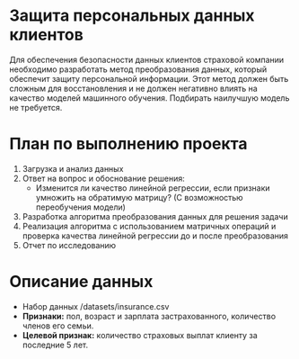 # Защита персональных данных клиентов
Для обеспечения безопасности данных клиентов страховой компании необходимо разработать метод преобразования данных, который обеспечит защиту персональной информации. Этот метод должен быть сложным для восстановления и не должен негативно влиять на качество моделей машинного обучения. Подбирать наилучшую модель не требуется.

# План по выполнению проекта

1. Загрузка и анализ данных
2. Ответ на вопрос и обоснование решения:
   - Изменится ли качество линейной регрессии, если признаки умножить на обратимую матрицу? (С возможностью переобучения модели)
3. Разработка алгоритма преобразования данных для решения задачи
4. Реализация алгоритма с использованием матричных операций и проверка качества линейной регрессии до и после преобразования
5. Отчет по исследованию

# Описание данных

- Набор данных /datasets/insurance.csv
- **Признаки:** пол, возраст и зарплата застрахованного, количество членов его семьи.
- **Целевой признак:** количество страховых выплат клиенту за последние 5 лет.
